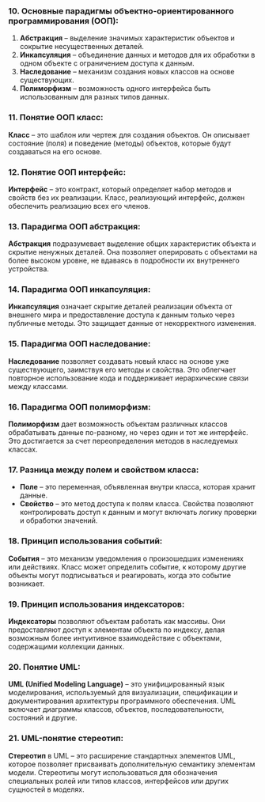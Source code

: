 ﻿### 10. Основные парадигмы объектно-ориентированного программирования (ООП):
1. **Абстракция** – выделение значимых характеристик объектов и сокрытие несущественных деталей.
2. **Инкапсуляция** – объединение данных и методов для их обработки в одном объекте с ограничением доступа к данным.
3. **Наследование** – механизм создания новых классов на основе существующих.
4. **Полиморфизм** – возможность одного интерфейса быть использованным для разных типов данных.

### 11. Понятие ООП класс:
**Класс** – это шаблон или чертеж для создания объектов. Он описывает состояние (поля) и поведение (методы) объектов, которые будут создаваться на его основе.

### 12. Понятие ООП интерфейс:
**Интерфейс** – это контракт, который определяет набор методов и свойств без их реализации. Класс, реализующий интерфейс, должен обеспечить реализацию всех его членов.

### 13. Парадигма ООП абстракция:
**Абстракция** подразумевает выделение общих характеристик объекта и скрытие ненужных деталей. Она позволяет оперировать с объектами на более высоком уровне, не вдаваясь в подробности их внутреннего устройства.

### 14. Парадигма ООП инкапсуляция:
**Инкапсуляция** означает скрытие деталей реализации объекта от внешнего мира и предоставление доступа к данным только через публичные методы. Это защищает данные от некорректного изменения.

### 15. Парадигма ООП наследование:
**Наследование** позволяет создавать новый класс на основе уже существующего, заимствуя его методы и свойства. Это облегчает повторное использование кода и поддерживает иерархические связи между классами.

### 16. Парадигма ООП полиморфизм:
**Полиморфизм** дает возможность объектам различных классов обрабатывать данные по-разному, но через один и тот же интерфейс. Это достигается за счет переопределения методов в наследуемых классах.

### 17. Разница между полем и свойством класса:
- **Поле** – это переменная, объявленная внутри класса, которая хранит данные.
- **Свойство** – это метод доступа к полям класса. Свойства позволяют контролировать доступ к данным и могут включать логику проверки и обработки значений.

### 18. Принцип использования событий:
**События** – это механизм уведомления о произошедших изменениях или действиях. Класс может определить событие, к которому другие объекты могут подписываться и реагировать, когда это событие возникает.

### 19. Принцип использования индексаторов:
**Индексаторы** позволяют объектам работать как массивы. Они предоставляют доступ к элементам объекта по индексу, делая возможным более интуитивное взаимодействие с объектами, содержащими коллекции данных.

### 20. Понятие UML:
**UML (Unified Modeling Language)** – это унифицированный язык моделирования, используемый для визуализации, спецификации и документирования архитектуры программного обеспечения. UML включает диаграммы классов, объектов, последовательности, состояний и другие.

### 21. UML-понятие стереотип:
**Стереотип** в UML – это расширение стандартных элементов UML, которое позволяет присваивать дополнительную семантику элементам модели. Стереотипы могут использоваться для обозначения специальных ролей или типов классов, интерфейсов или других сущностей в моделях.
